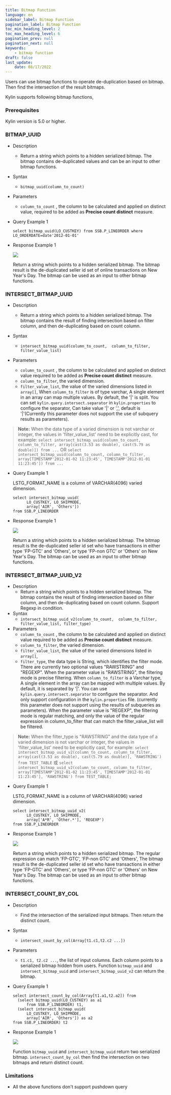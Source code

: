 ```yaml
---
title: Bitmap Function
language: en
sidebar_label: Bitmap Function
pagination_label: Bitmap Function
toc_min_heading_level: 2
toc_max_heading_level: 6
pagination_prev: null
pagination_next: null
keywords:
    - bitmap function
draft: false
last_update:
    date: 08/17/2022
---
```


Users can use bitmap functions to operate de-duplication based on bitmap. Then find the intersection of the result bitmaps. 

Kylin supports following bitmap functions,



### Prerequisites

Kylin version is 5.0 or higher.
  	

### BITMAP_UUID

- Description

  - Return a string which points to a hidden serialized bitmap. The bitmap contains de-duplicated values and can be an input to other bitmap functions.

- Syntax

  - `bitmap_uuid(column_to_count)`
  
- Parameters

  - `column_to_count` ,  the column to be calculated and applied on distinct value, required to be added as **Precise count distinct** measure.
  
- Query Example 1

  ```select bitmap_uuid(LO_CUSTKEY) from SSB.P_LINEORDER where LO_ORDERDATE=date'2012-01-01'```
  
- Response Example 1

  ![](images/bitmap_uuid.1.png)

  Return a string which points to a hidden serialized bitmap. The bitmap result is the de-duplicated seller id set of online transactions on New Year's Day. The bitmap can be used as an input to other bitmap functions.

### INTERSECT_BITMAP_UUID

- Description

  - Return a string which points to a hidden serialized bitmap. The bitmap contains the result of finding intersection based on filter column, and then de-duplicating based on count column. 

- Syntax

  - `intersect_bitmap_uuid(column_to_count,  column_to_filter, filter_value_list)`
  
- Parameters

  - `column_to_count` ,  the column to be calculated and applied on distinct value required to be added as **Precise count distinct** measure.
  - `column_to_filter`, the varied dimension. 
  - `filter_value_list`,  the value of the varied dimensions listed in `array[]`, When `column_to_filter` is of type varchar, A single element in an array can map multiple values. By default, the '|' is split. You can set `kylin.query.intersect.separator` in `kylin.properties` to configure the separator, Can take value '|' or ',', default is '|'(Currently this parameter does not support the use of subquery results as parameters).

> **Note:** When the data type of a varied dimension is not varchar or integer, the values in 'filter_value_list' need to be explicitly cast, for example:
> `select intersect_bitmap_uuid(column_to_count, column_to_filter, array[cast(3.53 as double), cast(5.79 as double)]) from ...`
> OR `select intersect_bitmap_uuid(column_to_count, column_to_filter, array[TIMESTAMP'2012-01-02 11:23:45', TIMESTAMP'2012-01-01 11:23:45']) from ...`

- Query Example 1

  LSTG_FORMAT_NAME is a column of VARCHAR(4096) varied dimension.
  
  ```
  select intersect_bitmap_uuid(
        LO_CUSTKEY, LO_SHIPMODE,
        array['AIR', 'Others'])
  from SSB.P_LINEORDER
  ```
  
- Response Example 1

  ![](images/intersect_bitmap_uuid.1.png)
  
  Return a string which points to a hidden serialized bitmap. The bitmap result is the de-duplicated seller id set who have transactions in either type 'FP-GTC' and 'Others', or type 'FP-non GTC' or 'Others' on New Year's Day. The bitmap can be used as an input to other bitmap functions.

### INTERSECT_BITMAP_UUID_V2

- Description
  - Return a string which points to a hidden serialized bitmap. The bitmap contains the result of finding intersection based on filter column, and then de-duplicating based on count column. Support Regexp in condition.
- Syntax
  - `intersect_bitmap_uuid_v2(column_to_count,  column_to_filter, filter_value_list, filter_type)`
- Parameters
  - `column_to_count` ,  the column to be calculated and applied on distinct value required to be added as **Precise count distinct** measure.
  - `column_to_filter`, the varied dimension. 
  - `filter_value_list`,  the value of the varied dimensions listed in `array[]`,
  - `filter_type`, the data type is String, which identifies the filter mode. There are currently two optional values "RAWSTRING" and "REGEXP". When the parameter value is "RAWSTRING", the filtering mode is precise filtering. When `column_to_filter` is a Varchar type, A single element in the array can be mapped with multiple values. By default, it is separated by '|'. You can use `kylin.query.intersect.separator` to configure the separator. And only support configuration in the `kylin.properties` file.  (currently this parameter does not support using the results of subqueries as parameters). When the parameter value is "REGEXP", the filtering mode is regular matching, and only the value of the regular expression in column_to_filter that can match the filter_value_list will be filtered.

> **Note:**  When the filter_type is "RAWSTRING" and the data type of a varied dimension is not varchar or integer, the values in 'filter_value_list' need to be explicitly cast, for example:
> `select intersect_bitmap_uuid_v2(column_to_count, column_to_filter, array[cast(3.53 as double), cast(5.79 as double)], 'RAWSTRING') from TEST_TABLE`
> 或 `select intersect_bitmap_uuid_v2(column_to_count, column_to_filter, array[TIMESTAMP'2012-01-02 11:23:45', TIMESTAMP'2012-01-01 11:23:45'], 'RAWSTRING') from TEST_TABLE;`

- Query Example 1

  LSTG_FORMAT_NAME is a column of VARCHAR(4096) varied dimension.

  ```
  select intersect_bitmap_uuid_v2(
        LO_CUSTKEY, LO_SHIPMODE,
        array['A*R', 'Other.*'], 'REGEXP')
  from SSB.P_LINEORDER
  ```

- Response Example 1

  ![](images/intersect_bitmap_uuid2.1.png)

  Return a string which points to a hidden serialized bitmap. The regular expression can match 'FP-GTC', 'FP-non GTC' and 'Others', The bitmap result is the de-duplicated seller id set who have transactions in either type 'FP-GTC' and 'Others', or type 'FP-non GTC' or 'Others' on New Year's Day. The bitmap can be used as an input to other bitmap functions.

### INTERSECT_COUNT_BY_COL

- Description

  - Find the intersection of the serialized input bitmaps. Then return the distinct count.

- Syntax

  - `intersect_count_by_col(Array[t1.c1,t2.c2 ...])`
  
- Parameters

  - `t1.c1, t2.c2 ...`, the list of input columns. Each column points to a serialized bitmap hidden from users. Function `bitmap_uuid` and `intersect_bitmap_uuid`  and `intersect_bitmap_uuid_v2` can return the bitmap.
  
- Query Example 1

  ```
  select intersect_count_by_col(Array[t1.a1,t2.a2]) from
    (select bitmap_uuid(LO_CUSTKEY) as a1
        from SSB.P_LINEORDER) t1,
    (select intersect_bitmap_uuid(
        LO_CUSTKEY, LO_SHIPMODE,
        array['AIR', 'Others']) as a2
  from SSB.P_LINEORDER) t2
  ```
  
- Response Example 1

  ![](images/intersect_count_by_col.1.png)
  
  Function `bitmap_uuid` and `intersect_bitmap_uuid` return two serialized bitmap. `intersect_count_by_col` then find the intersection on two bitmaps and return distinct count.

### Limitations
- All the above functions don't support pushdown query
